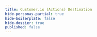 ```yaml
---
title: Customer.io (Actions) Destination
hide-personas-partial: true
hide-boilerplate: false
hide-dossier: true
published: false
---
```

